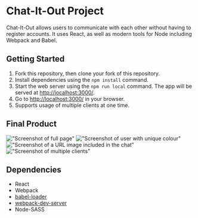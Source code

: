 # Chat-It-Out Project

Chat-It-Out allows users to communicate with each other without having to register accounts. It uses React, as well as modern tools for Node including Webpack and Babel.

## Getting Started

1. Fork this repository, then clone your fork of this repository.
2. Install dependencies using the `npm install` command.
3. Start the web server using the `npm run local` command. The app will be served at <http://localhost:3000/>.
4. Go to <http://localhost:3000/> in your browser.
5. Supports usage of multiple clients at one time.

## Final Product

!["Screenshot of full page"](https://github.com/RyukyuColin/LHL-chatty_app/blob/master/docs/Screen%20Shot%202017-12-03%20at%2021.36.21.png)
!["Screenshot of user with unique colour"](https://github.com/RyukyuColin/LHL-chatty_app/blob/master/docs/Screen%20Shot%202017-12-03%20at%2021.37.51.png)
!["Screenshot of a URL image included in the chat"](https://github.com/RyukyuColin/LHL-chatty_app/blob/master/docs/Screen%20Shot%202017-12-03%20at%2021.41.23.png)
!["Screenshot of multiple clients"](https://github.com/RyukyuColin/LHL-chatty_app/blob/master/docs/Screen%20Shot%202017-12-03%20at%2021.44.21.png)

## Dependencies

* React
* Webpack
* [babel-loader](https://github.com/babel/babel-loader)
* [webpack-dev-server](https://github.com/webpack/webpack-dev-server)
* Node-SASS

